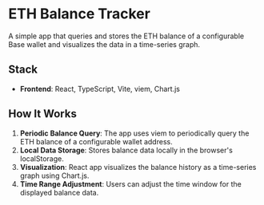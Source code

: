 # ETH Balance Tracker
A simple app that queries and stores the ETH balance of a configurable Base wallet and visualizes the data in a time-series graph.

## Stack
- **Frontend**: React, TypeScript, Vite, viem, Chart.js

## How It Works

1. **Periodic Balance Query**: The app uses viem to periodically query the ETH balance of a configurable wallet address.
2. **Local Data Storage**: Stores balance data locally in the browser's localStorage.
3. **Visualization**: React app visualizes the balance history as a time-series graph using Chart.js.
4. **Time Range Adjustment**: Users can adjust the time window for the displayed balance data.